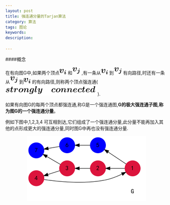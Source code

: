 ```yaml
---
layout: post
title: 强连通分量的Tarjan算法
category: 算法
tags: 图论
keywords: 
description: 

---
```


####概念

在有向图G中,如果两个顶点<img src = /source/Graph/tarjan/l1.png>和<img src = /source/Graph/tarjan/l2.png>,有一条从<img src = /source/Graph/tarjan/l1.png>到<img src = /source/Graph/tarjan/l2.png>有向路径,时还有一条从<img src = /source/Graph/tarjan/l2.png>到<img src = /source/Graph/tarjan/l1.png>的有向路径,则称两个顶点强连通(<img src = /source/Graph/tarjan/l3.png>).

如果有向图G的每两个顶点都强连通,称G是一个强连通图,**G的极大强连通子图,称为图G的一个强连通分量**。

例如下图中,1,2,3,4 可互相到达,它们组成了一个强连通分量,此分量不能再加入其他的点形成更大的强连通分量,同时图G中再也没有强连通分量.

<center> <img src=/source/Graph/tarjan/tar1.png></center>

